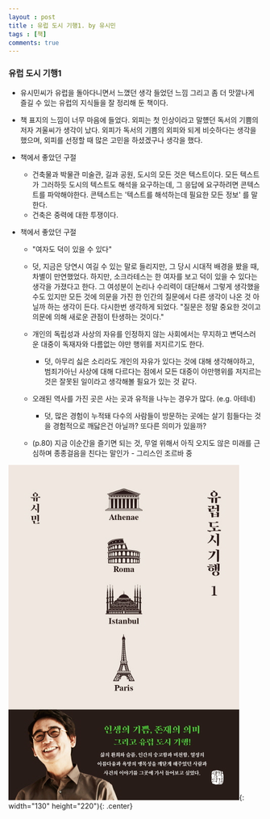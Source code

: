 ```yaml
---
layout : post
title : 유럽 도시 기행1. by 유시민
tags : [책]
comments: true
---
```

### 유럽 도시 기행1

- 유시민씨가 유럽을 돌아다니면서 느꼈던 생각 들었던 느낌 그리고 좀 더 맛깔나게 즐길 수 있는 유럽의 지식들을 잘 정리해 둔 책이다. 

- 책 표지의 느낌이 너무 마음에 들었다. 외피는 첫 인상이라고 말헀던 독서의 기쁨의 저자 겨울씨가 생각이 났다. 외피가 독서의 기쁨의 외피와 되게 비슷하다는 생각을 했으며, 외피를 선정할 때 많은 고민을 하셨겠구나 생각을 했다.

- 책에서 좋았던 구절
  - 건축물과 박물관 미술관, 길과 공원, 도시의 모든 것은 텍스트이다. 모든 텍스트가 그러하듯 도시의 텍스트도 해석을 요구하는데, 그 응답에 요구하려면 콘텍스트를 파악해야한다. 콘텍스트는 '텍스트를 해석하는데 필요한 모든 정보' 를 말한다.
  - 건축은 중력에 대한 투쟁이다. 

- 책에서 좋았던 구절 
  -  "여자도 덕이 있을 수 있다" 
    - 덧, 지금은 당연시 여길 수 있는 말로 들리지만, 그 당시 시대적 배경을 봤을 때, 차별이 만연했었다. 하지만, 소크라테스는 한 여자를 보고 덕이 있을 수 있다는 생각을 가졌다고 한다. 그 여성분이 논리나 수리력이 대단해서 그렇게 생각했을 수도 있지만 모든 것에 의문을 가진 한 인간의 질문에서 다른 생각이 나온 것 아닐까 하는 생각이 든다. 다시한번 생각하게 되었다. "질문은 정말 중요한 것이고 의문에 의해 새로운 관점이 탄생하는 것이다."

  - 개인의 독립성과 사상의 자유를 인정하지 않는 사회에서는 무지하고 변덕스러운 대중이 독재자와 다름없는 야만 행위를 저지르기도 한다.
    - 덧, 아무리 싫은 소리라도 개인의 자유가 있다는 것에 대해 생각해야하고, 범죄가아닌 사상에 대해 다르다는 점에서 모든 대중이 야만행위를 저지르는 것은 잘못된 일이라고 생각해볼 필요가 있는 것 같다.

  - 오래된 역사를 가진 곳은 사는 곳과 유적을 나누는 경우가 많다. (e.g. 아테네)
    
    - 덧, 많은 경험이 누적돼 다수의 사람들이 방문하는 곳에는 살기 힘들다는 것을 경험적으로 깨닳은건 아닐까? 또다른 의미가 있을까? 

  - (p.80) 지금 이순간을 즐기면 되는 것, 무얼 위해서 아직 오지도 않은 미래를 근심하며 종종걸음을 친다는 말인가 - 그리스인 조르바 중

![유럽도시기행1](../images/book-2.jpg){: width="130" height="220"){: .center}
